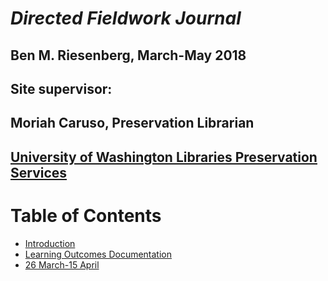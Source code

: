 # _Directed Fieldwork Journal_

## Ben M. Riesenberg, March-May 2018

## Site supervisor:  
## Moriah Caruso, Preservation Librarian  
## [University of Washington Libraries Preservation Services](http://www.lib.washington.edu/preservation)

# Table of Contents
* [Introduction](README.md)
* [Learning Outcomes Documentation](LearningOutcomesDocumentation.md)
* [26 March-15 April](26March_15April2018.md)
